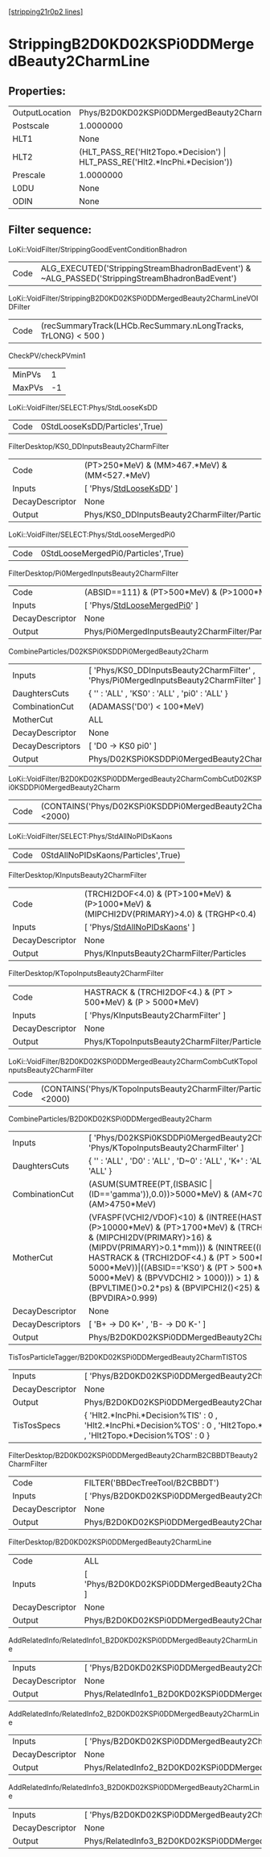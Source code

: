[[stripping21r0p2 lines]](./stripping21r0p2-index)

# StrippingB2D0KD02KSPi0DDMergedBeauty2CharmLine

## Properties:

|                |                                                                                 |
|----------------|---------------------------------------------------------------------------------|
| OutputLocation | Phys/B2D0KD02KSPi0DDMergedBeauty2CharmLine/Particles                            |
| Postscale      | 1.0000000                                                                       |
| HLT1           | None                                                                            |
| HLT2           | (HLT_PASS_RE('Hlt2Topo.\*Decision') \| HLT_PASS_RE('Hlt2.\*IncPhi.\*Decision')) |
| Prescale       | 1.0000000                                                                       |
| L0DU           | None                                                                            |
| ODIN           | None                                                                            |

## Filter sequence:

LoKi::VoidFilter/StrippingGoodEventConditionBhadron

|      |                                                                                                |
|------|------------------------------------------------------------------------------------------------|
| Code | ALG_EXECUTED('StrippingStreamBhadronBadEvent') & ~ALG_PASSED('StrippingStreamBhadronBadEvent') |

LoKi::VoidFilter/StrippingB2D0KD02KSPi0DDMergedBeauty2CharmLineVOIDFilter

|      |                                                                |
|------|----------------------------------------------------------------|
| Code | (recSummaryTrack(LHCb.RecSummary.nLongTracks, TrLONG) \< 500 ) |

CheckPV/checkPVmin1

|        |     |
|--------|-----|
| MinPVs | 1   |
| MaxPVs | -1  |

LoKi::VoidFilter/SELECT:Phys/StdLooseKsDD

|      |                                |
|------|--------------------------------|
| Code | 0StdLooseKsDD/Particles',True) |

FilterDesktop/KS0_DDInputsBeauty2CharmFilter

|                 |                                                                             |
|-----------------|-----------------------------------------------------------------------------|
| Code            | (PT\>250\*MeV) & (MM\>467.\*MeV) & (MM\<527.\*MeV)                          |
| Inputs          | [ 'Phys/[StdLooseKsDD](./stripping21r0p2-commonparticles-stdlooseksdd)' ] |
| DecayDescriptor | None                                                                        |
| Output          | Phys/KS0_DDInputsBeauty2CharmFilter/Particles                               |

LoKi::VoidFilter/SELECT:Phys/StdLooseMergedPi0

|      |                                     |
|------|-------------------------------------|
| Code | 0StdLooseMergedPi0/Particles',True) |

FilterDesktop/Pi0MergedInputsBeauty2CharmFilter

|                 |                                                                                       |
|-----------------|---------------------------------------------------------------------------------------|
| Code            | (ABSID==111) & (PT\>500\*MeV) & (P\>1000\*MeV)                                        |
| Inputs          | [ 'Phys/[StdLooseMergedPi0](./stripping21r0p2-commonparticles-stdloosemergedpi0)' ] |
| DecayDescriptor | None                                                                                  |
| Output          | Phys/Pi0MergedInputsBeauty2CharmFilter/Particles                                      |

CombineParticles/D02KSPi0KSDDPi0MergedBeauty2Charm

|                  |                                                                                        |
|------------------|----------------------------------------------------------------------------------------|
| Inputs           | [ 'Phys/KS0_DDInputsBeauty2CharmFilter' , 'Phys/Pi0MergedInputsBeauty2CharmFilter' ] |
| DaughtersCuts    | { '' : 'ALL' , 'KS0' : 'ALL' , 'pi0' : 'ALL' }                                         |
| CombinationCut   | (ADAMASS('D0') \< 100\*MeV)                                                            |
| MotherCut        | ALL                                                                                    |
| DecayDescriptor  | None                                                                                   |
| DecayDescriptors | [ 'D0 -\> KS0 pi0' ]                                                                 |
| Output           | Phys/D02KSPi0KSDDPi0MergedBeauty2Charm/Particles                                       |

LoKi::VoidFilter/B2D0KD02KSPi0DDMergedBeauty2CharmCombCutD02KSPi0KSDDPi0MergedBeauty2Charm

|      |                                                                      |
|------|----------------------------------------------------------------------|
| Code | (CONTAINS('Phys/D02KSPi0KSDDPi0MergedBeauty2Charm/Particles')\<2000) |

LoKi::VoidFilter/SELECT:Phys/StdAllNoPIDsKaons

|      |                                     |
|------|-------------------------------------|
| Code | 0StdAllNoPIDsKaons/Particles',True) |

FilterDesktop/KInputsBeauty2CharmFilter

|                 |                                                                                               |
|-----------------|-----------------------------------------------------------------------------------------------|
| Code            | (TRCHI2DOF\<4.0) & (PT\>100\*MeV) & (P\>1000\*MeV) & (MIPCHI2DV(PRIMARY)\>4.0) & (TRGHP\<0.4) |
| Inputs          | [ 'Phys/[StdAllNoPIDsKaons](./stripping21r0p2-commonparticles-stdallnopidskaons)' ]         |
| DecayDescriptor | None                                                                                          |
| Output          | Phys/KInputsBeauty2CharmFilter/Particles                                                      |

FilterDesktop/KTopoInputsBeauty2CharmFilter

|                 |                                                                  |
|-----------------|------------------------------------------------------------------|
| Code            | HASTRACK & (TRCHI2DOF\<4.) & (PT \> 500\*MeV) & (P \> 5000\*MeV) |
| Inputs          | [ 'Phys/KInputsBeauty2CharmFilter' ]                           |
| DecayDescriptor | None                                                             |
| Output          | Phys/KTopoInputsBeauty2CharmFilter/Particles                     |

LoKi::VoidFilter/B2D0KD02KSPi0DDMergedBeauty2CharmCombCutKTopoInputsBeauty2CharmFilter

|      |                                                                  |
|------|------------------------------------------------------------------|
| Code | (CONTAINS('Phys/KTopoInputsBeauty2CharmFilter/Particles')\<2000) |

CombineParticles/B2D0KD02KSPi0DDMergedBeauty2Charm

|                  |                                                                                                                                                                                                                                                                                                                                                                                                        |
|------------------|--------------------------------------------------------------------------------------------------------------------------------------------------------------------------------------------------------------------------------------------------------------------------------------------------------------------------------------------------------------------------------------------------------|
| Inputs           | [ 'Phys/D02KSPi0KSDDPi0MergedBeauty2Charm' , 'Phys/KTopoInputsBeauty2CharmFilter' ]                                                                                                                                                                                                                                                                                                                  |
| DaughtersCuts    | { '' : 'ALL' , 'D0' : 'ALL' , 'D~0' : 'ALL' , 'K+' : 'ALL' , 'K-' : 'ALL' }                                                                                                                                                                                                                                                                                                                            |
| CombinationCut   | (ASUM(SUMTREE(PT,(ISBASIC \| (ID=='gamma')),0.0))\>5000\*MeV) & (AM\<7000\*MeV) & (AM\>4750\*MeV)                                                                                                                                                                                                                                                                                                      |
| MotherCut        | (VFASPF(VCHI2/VDOF)\<10) & (INTREE(HASTRACK & (P\>10000\*MeV) & (PT\>1700\*MeV) & (TRCHI2DOF\<4.) & (MIPCHI2DV(PRIMARY)\>16) & (MIPDV(PRIMARY)\>0.1\*mm))) & (NINTREE((ISBASIC & HASTRACK & (TRCHI2DOF\<4.) & (PT \> 500\*MeV) & (P \> 5000\*MeV))\|((ABSID=='KS0') & (PT \> 500\*MeV) & (P \> 5000\*MeV) & (BPVVDCHI2 \> 1000))) \> 1) & (BPVLTIME()\>0.2\*ps) & (BPVIPCHI2()\<25) & (BPVDIRA\>0.999) |
| DecayDescriptor  | None                                                                                                                                                                                                                                                                                                                                                                                                   |
| DecayDescriptors | [ 'B+ -\> D0 K+' , 'B- -\> D0 K-' ]                                                                                                                                                                                                                                                                                                                                                                  |
| Output           | Phys/B2D0KD02KSPi0DDMergedBeauty2Charm/Particles                                                                                                                                                                                                                                                                                                                                                       |

TisTosParticleTagger/B2D0KD02KSPi0DDMergedBeauty2CharmTISTOS

|                 |                                                                                                                                             |
|-----------------|---------------------------------------------------------------------------------------------------------------------------------------------|
| Inputs          | [ 'Phys/B2D0KD02KSPi0DDMergedBeauty2Charm' ]                                                                                              |
| DecayDescriptor | None                                                                                                                                        |
| Output          | Phys/B2D0KD02KSPi0DDMergedBeauty2CharmTISTOS/Particles                                                                                      |
| TisTosSpecs     | { 'Hlt2.\*IncPhi.\*Decision%TIS' : 0 , 'Hlt2.\*IncPhi.\*Decision%TOS' : 0 , 'Hlt2Topo.\*Decision%TIS' : 0 , 'Hlt2Topo.\*Decision%TOS' : 0 } |

FilterDesktop/B2D0KD02KSPi0DDMergedBeauty2CharmB2CBBDTBeauty2CharmFilter

|                 |                                                                           |
|-----------------|---------------------------------------------------------------------------|
| Code            | FILTER('BBDecTreeTool/B2CBBDT')                                           |
| Inputs          | [ 'Phys/B2D0KD02KSPi0DDMergedBeauty2CharmTISTOS' ]                      |
| DecayDescriptor | None                                                                      |
| Output          | Phys/B2D0KD02KSPi0DDMergedBeauty2CharmB2CBBDTBeauty2CharmFilter/Particles |

FilterDesktop/B2D0KD02KSPi0DDMergedBeauty2CharmLine

|                 |                                                                         |
|-----------------|-------------------------------------------------------------------------|
| Code            | ALL                                                                     |
| Inputs          | [ 'Phys/B2D0KD02KSPi0DDMergedBeauty2CharmB2CBBDTBeauty2CharmFilter' ] |
| DecayDescriptor | None                                                                    |
| Output          | Phys/B2D0KD02KSPi0DDMergedBeauty2CharmLine/Particles                    |

AddRelatedInfo/RelatedInfo1_B2D0KD02KSPi0DDMergedBeauty2CharmLine

|                 |                                                                   |
|-----------------|-------------------------------------------------------------------|
| Inputs          | [ 'Phys/B2D0KD02KSPi0DDMergedBeauty2CharmLine' ]                |
| DecayDescriptor | None                                                              |
| Output          | Phys/RelatedInfo1_B2D0KD02KSPi0DDMergedBeauty2CharmLine/Particles |

AddRelatedInfo/RelatedInfo2_B2D0KD02KSPi0DDMergedBeauty2CharmLine

|                 |                                                                   |
|-----------------|-------------------------------------------------------------------|
| Inputs          | [ 'Phys/B2D0KD02KSPi0DDMergedBeauty2CharmLine' ]                |
| DecayDescriptor | None                                                              |
| Output          | Phys/RelatedInfo2_B2D0KD02KSPi0DDMergedBeauty2CharmLine/Particles |

AddRelatedInfo/RelatedInfo3_B2D0KD02KSPi0DDMergedBeauty2CharmLine

|                 |                                                                   |
|-----------------|-------------------------------------------------------------------|
| Inputs          | [ 'Phys/B2D0KD02KSPi0DDMergedBeauty2CharmLine' ]                |
| DecayDescriptor | None                                                              |
| Output          | Phys/RelatedInfo3_B2D0KD02KSPi0DDMergedBeauty2CharmLine/Particles |
